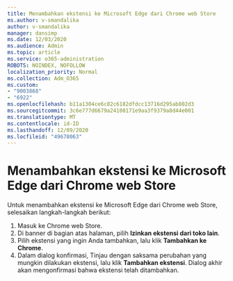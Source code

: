 ```yaml
---
title: Menambahkan ekstensi ke Microsoft Edge dari Chrome web Store
ms.author: v-smandalika
author: v-smandalika
manager: dansimp
ms.date: 12/03/2020
ms.audience: Admin
ms.topic: article
ms.service: o365-administration
ROBOTS: NOINDEX, NOFOLLOW
localization_priority: Normal
ms.collection: Adm_O365
ms.custom:
- "9003868"
- "6922"
ms.openlocfilehash: b11a1304ce6c82c6182dfdcc13716d295ab802d3
ms.sourcegitcommit: 3c6e777d6679a24108171e9aa3f9379a8d44e001
ms.translationtype: MT
ms.contentlocale: id-ID
ms.lasthandoff: 12/09/2020
ms.locfileid: "49678063"
---
```

# <a name="add-an-extension-to-microsoft-edge-from-the-chrome-web-store"></a>Menambahkan ekstensi ke Microsoft Edge dari Chrome web Store

Untuk menambahkan ekstensi ke Microsoft Edge dari Chrome web Store, selesaikan langkah-langkah berikut:

1. Masuk ke Chrome web Store.
2. Di banner di bagian atas halaman, pilih **Izinkan ekstensi dari toko lain**.
3. Pilih ekstensi yang ingin Anda tambahkan, lalu klik **Tambahkan ke Chrome**.
4. Dalam dialog konfirmasi, Tinjau dengan saksama perubahan yang mungkin dilakukan ekstensi, lalu klik **Tambahkan ekstensi**.
Dialog akhir akan mengonfirmasi bahwa ekstensi telah ditambahkan.